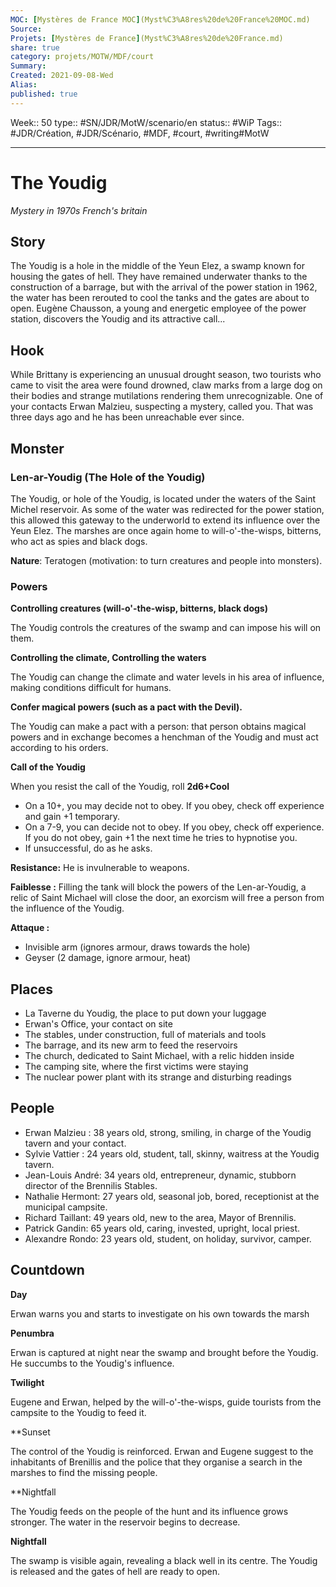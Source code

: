 ```yaml
---
MOC: [Mystères de France MOC](Myst%C3%A8res%20de%20France%20MOC.md)
Source:
Projets: [Mystères de France](Myst%C3%A8res%20de%20France.md)
share: true
category: projets/MOTW/MDF/court
Summary:
Created: 2021-09-08-Wed
Alias:
published: true
---
```

Week:: 50
type:: #SN/JDR/MotW/scenario/en 
status:: #WiP 
Tags:: #JDR/Création, #JDR/Scénario, #MDF, #court, #writing#MotW 

***  

# The Youdig

_Mystery in 1970s French's britain_

## Story

The Youdig is a hole in the middle of the Yeun Elez, a swamp known for housing the gates of hell. They have remained underwater thanks to the construction of a barrage, but with the arrival of the power station in 1962, the water has been rerouted to cool the tanks and the gates are about to open. Eugène Chausson, a young and energetic employee of the power station, discovers the Youdig and its attractive call...

## Hook

While Brittany is experiencing an unusual drought season, two tourists who came to visit the area were found drowned, claw marks from a large dog on their bodies and strange mutilations rendering them unrecognizable. One of your contacts Erwan Malzieu, suspecting a mystery, called you. That was three days ago and he has been unreachable ever since.

## Monster

### Len-ar-Youdig (The Hole of the Youdig)

The Youdig, or hole of the Youdig, is located under the waters of the Saint Michel reservoir. As some of the water was redirected for the power station, this allowed this gateway to the underworld to extend its influence over the Yeun Elez. The marshes are once again home to will-o'-the-wisps, bitterns, who act as spies and black dogs.

**Nature**: Teratogen (motivation: to turn creatures and people into monsters).

### Powers

**Controlling creatures (will-o'-the-wisp, bitterns, black dogs)**

The Youdig controls the creatures of the swamp and can impose his will on them.

**Controlling the climate, Controlling the waters**

The Youdig can change the climate and water levels in his area of influence, making conditions difficult for humans.

**Confer magical powers (such as a pact with the Devil).**

The Youdig can make a pact with a person: that person obtains magical powers and in exchange becomes a henchman of the Youdig and must act according to his orders.

**Call of the Youdig**

When you resist the call of the Youdig, roll **2d6+Cool**

- On a 10+, you may decide not to obey. If you obey, check off experience and gain +1 temporary.
- On a 7-9, you can decide not to obey. If you obey, check off experience. If you do not obey, gain +1 the next time he tries to hypnotise you.
- If unsuccessful, do as he asks.

**Resistance:** He is invulnerable to weapons.

**Faiblesse :** Filling the tank will block the powers of the Len-ar-Youdig, a relic of Saint Michael will close the door, an exorcism will free a person from the influence of the Youdig.

**Attaque :** 
- Invisible arm (ignores armour, draws towards the hole)
- Geyser (2 damage, ignore armour, heat)

## Places
       
- La Taverne du Youdig, the place to put down your luggage
- Erwan's Office, your contact on site
- The stables, under construction, full of materials and tools
- The barrage, and its new arm to feed the reservoirs
- The church, dedicated to Saint Michael, with a relic hidden inside
- The camping site, where the first victims were staying
- The nuclear power plant with its strange and disturbing readings

## People

- Erwan Malzieu : 38 years old, strong, smiling, in charge of the Youdig tavern and your contact.
- Sylvie Vattier : 24 years old, student, tall, skinny, waitress at the Youdig tavern.
- Jean-Louis André: 34 years old, entrepreneur, dynamic, stubborn director of the Brennilis Stables.
- Nathalie Hermont: 27 years old, seasonal job, bored, receptionist at the municipal campsite.
- Richard Taillant: 49 years old, new to the area, Mayor of Brennilis.
- Patrick Gandin: 65 years old, caring, invested, upright, local priest.
- Alexandre Rondo: 23 years old, student, on holiday, survivor, camper.

## Countdown

**Day**
    
Erwan warns you and starts to investigate on his own towards the marsh

**Penumbra**
    
Erwan is captured at night near the swamp and brought before the Youdig. He succumbs to the Youdig's influence.

**Twilight**

Eugene and Erwan, helped by the will-o'-the-wisps, guide tourists from the campsite to the Youdig to feed it.

**Sunset

The control of the Youdig is reinforced. Erwan and Eugene suggest to the inhabitants of Brenillis and the police that they organise a search in the marshes to find the missing people.

**Nightfall  

The Youdig feeds on the people of the hunt and its influence grows stronger. The water in the reservoir begins to decrease.

**Nightfall**

The swamp is visible again, revealing a black well in its centre. The Youdig is released and the gates of hell are ready to open.